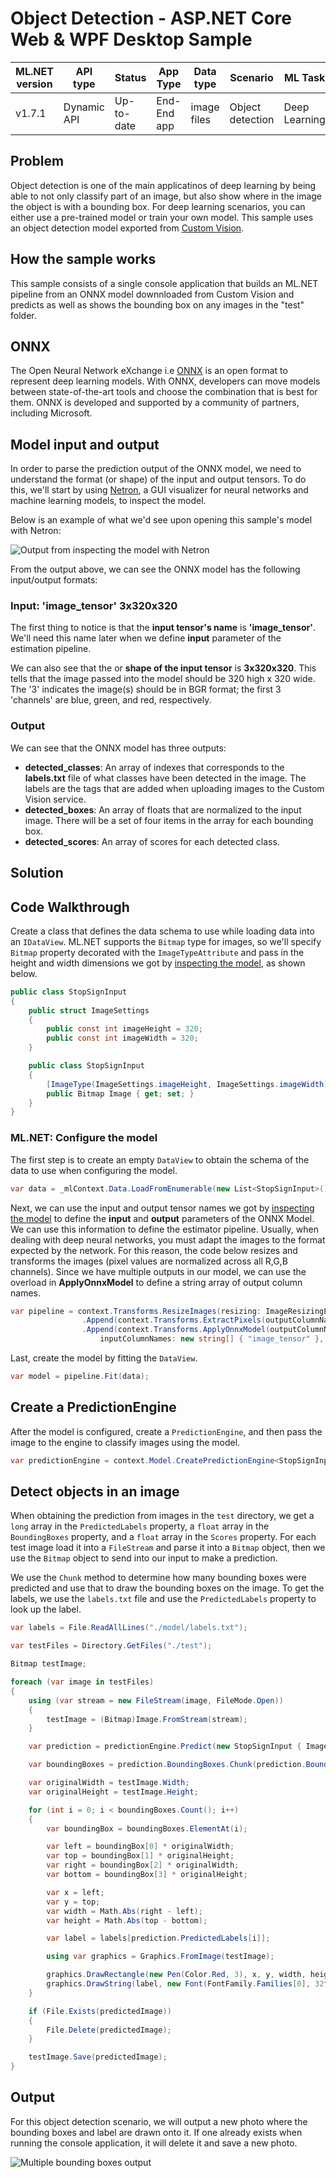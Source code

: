# Object Detection - ASP.NET Core Web & WPF Desktop Sample

| ML.NET version | API type    | Status     | App Type    | Data type   | Scenario         | ML Task       | Algorithms                        |
|----------------|-------------|------------|-------------|-------------|------------------|---------------|-----------------------------------|
| v1.7.1        | Dynamic API | Up-to-date | End-End app | image files | Object detection | Deep Learning | ONNX: Custom Vision |

## Problem

Object detection is one of the main applicatinos of deep learning by being able to not only classify part of an image, but also show where in the image the object is with a bounding box. For deep learning scenarios, you can either use a pre-trained model or train your own model. This sample uses an object detection model exported from [Custom Vision](https://www.customvision.ai).

## How the sample works

This sample consists of a single console application that builds an ML.NET pipeline from an ONNX model downnloaded from Custom Vision and predicts as well as shows the bounding box on any images in the "test" folder.

## ONNX

The Open Neural Network eXchange i.e [ONNX](http://onnx.ai/) is an open format to represent deep learning models. With ONNX, developers can move models between state-of-the-art tools and choose the combination that is best for them. ONNX is developed and supported by a community of partners, including Microsoft.

## Model input and output

In order to parse the prediction output of the ONNX model, we need to understand the format (or shape) of the input and output tensors.  To do this, we'll start by using [Netron](https://netron.app/), a GUI visualizer for neural networks and machine learning models, to inspect the model.

Below is an example of what we'd see upon opening this sample's model with Netron:

![Output from inspecting the model with Netron](./assets/onnx-input.jpg)

From the output above, we can see the ONNX model has the following input/output formats:

### Input: 'image_tensor' 3x320x320

The first thing to notice is that the **input tensor's name** is **'image_tensor'**.  We'll need this name later when we define **input** parameter of the estimation pipeline.

We can also see that the or **shape of the input tensor** is **3x320x320**.  This tells that the image passed into the model should be 320 high x 320 wide. The '3' indicates the image(s) should be in BGR format; the first 3 'channels' are blue, green, and red, respectively.

### Output

We can see that the ONNX model has three outputs:
- **detected_classes**: An array of indexes that corresponds to the **labels.txt** file of what classes have been detected in the image. The labels are the tags that are added when uploading images to the Custom Vision service.
- **detected_boxes**: An array of floats that are normalized to the input image. There will be a set of four items in the array for each bounding box.
- **detected_scores**: An array of scores for each detected class.

## Solution

## Code Walkthrough

Create a class that defines the data schema to use while loading data into an `IDataView`. ML.NET supports the `Bitmap` type for images, so we'll specify `Bitmap` property decorated with the `ImageTypeAttribute` and pass in the height and width dimensions we got by [inspecting the model](#model-input-and-output), as shown below.

```csharp
public class StopSignInput
{
    public struct ImageSettings
    {
        public const int imageHeight = 320;
        public const int imageWidth = 320;
    }

    public class StopSignInput
    {
        [ImageType(ImageSettings.imageHeight, ImageSettings.imageWidth)]
        public Bitmap Image { get; set; }
    }
}
```

### ML.NET: Configure the model

The first step is to create an empty `DataView` to obtain the schema of the data to use when configuring the model.

```csharp
var data = _mlContext.Data.LoadFromEnumerable(new List<StopSignInput>());
```

Next, we can use the input and output tensor names we got by [inspecting the model](#model-input-and-output) to define the **input** and **output** parameters of the ONNX Model. We can use this information to define the estimator pipeline. Usually, when dealing with deep neural networks, you must adapt the images to the format expected by the network. For this reason, the code below resizes and transforms the images (pixel values are normalized across all R,G,B channels). Since we have multiple outputs in our model, we can use the overload in **ApplyOnnxModel** to define a string array of output column names.

```csharp
var pipeline = context.Transforms.ResizeImages(resizing: ImageResizingEstimator.ResizingKind.Fill, outputColumnName: "image_tensor", imageWidth: ImageSettings.imageWidth, imageHeight: ImageSettings.imageHeight, inputColumnName: nameof(StopSignInput.Image))
                .Append(context.Transforms.ExtractPixels(outputColumnName: "image_tensor"))
                .Append(context.Transforms.ApplyOnnxModel(outputColumnNames: new string[] { "detected_boxes", "detected_scores", "detected_classes" }, 
                    inputColumnNames: new string[] { "image_tensor" }, modelFile: "./Model/model.onnx"));
```

Last, create the model by fitting the `DataView`.

```csharp
var model = pipeline.Fit(data);
```

## Create a PredictionEngine

After the model is configured, create a `PredictionEngine`, and then pass the image to the engine to classify images using the model.

```csharp
var predictionEngine = context.Model.CreatePredictionEngine<StopSignInput, StopSignPrediction>(model);
```

## Detect objects in an image

When obtaining the prediction from images in the `test` directory, we get a `long` array in the `PredictedLabels` property, a `float` array in the `BoundingBoxes` property, and a `float` array in the `Scores` property. For each test image load it into a `FileStream` and parse it into a `Bitmap` object, then we use the `Bitmap` object to send into our input to make a prediction.

We use the `Chunk` method to determine how many bounding boxes were predicted and use that to draw the bounding boxes on the image. To get the labels, we use the `labels.txt` file and use the `PredictedLabels` property to look up the label.

```csharp
var labels = File.ReadAllLines("./model/labels.txt");

var testFiles = Directory.GetFiles("./test");

Bitmap testImage;

foreach (var image in testFiles)
{
    using (var stream = new FileStream(image, FileMode.Open))
    {
        testImage = (Bitmap)Image.FromStream(stream);
    }

    var prediction = predictionEngine.Predict(new StopSignInput { Image = testImage });

    var boundingBoxes = prediction.BoundingBoxes.Chunk(prediction.BoundingBoxes.Count() / prediction.PredictedLabels.Count());

    var originalWidth = testImage.Width;
    var originalHeight = testImage.Height;

    for (int i = 0; i < boundingBoxes.Count(); i++)
    {
        var boundingBox = boundingBoxes.ElementAt(i);

        var left = boundingBox[0] * originalWidth;
        var top = boundingBox[1] * originalHeight;
        var right = boundingBox[2] * originalWidth;
        var bottom = boundingBox[3] * originalHeight;

        var x = left;
        var y = top;
        var width = Math.Abs(right - left);
        var height = Math.Abs(top - bottom);

        var label = labels[prediction.PredictedLabels[i]];

        using var graphics = Graphics.FromImage(testImage);

        graphics.DrawRectangle(new Pen(Color.Red, 3), x, y, width, height);
        graphics.DrawString(label, new Font(FontFamily.Families[0], 32f), Brushes.Red, x + 5, y + 5);
    }

    if (File.Exists(predictedImage))
    {
        File.Delete(predictedImage);
    }

    testImage.Save(predictedImage);
}
```

## Output

For this object detection scenario, we will output a new photo where the bounding boxes and label are drawn onto it. If one already exists when running the console application, it will delete it and save a new photo.

![Multiple bounding boxes output](./assets/object-detection-output.jpg)